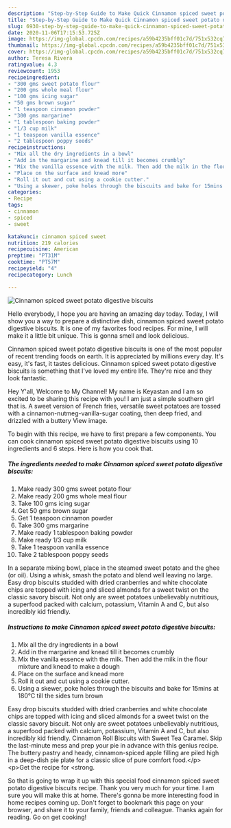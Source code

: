 ```yaml
---
description: "Step-by-Step Guide to Make Quick Cinnamon spiced sweet potato digestive biscuits"
title: "Step-by-Step Guide to Make Quick Cinnamon spiced sweet potato digestive biscuits"
slug: 6930-step-by-step-guide-to-make-quick-cinnamon-spiced-sweet-potato-digestive-biscuits
date: 2020-11-06T17:15:53.725Z
image: https://img-global.cpcdn.com/recipes/a59b4235bff01c7d/751x532cq70/cinnamon-spiced-sweet-potato-digestive-biscuits-recipe-main-photo.jpg
thumbnail: https://img-global.cpcdn.com/recipes/a59b4235bff01c7d/751x532cq70/cinnamon-spiced-sweet-potato-digestive-biscuits-recipe-main-photo.jpg
cover: https://img-global.cpcdn.com/recipes/a59b4235bff01c7d/751x532cq70/cinnamon-spiced-sweet-potato-digestive-biscuits-recipe-main-photo.jpg
author: Teresa Rivera
ratingvalue: 4.3
reviewcount: 1953
recipeingredient:
- "300 gms sweet potato flour"
- "200 gms whole meal flour"
- "100 gms icing sugar"
- "50 gms brown sugar"
- "1 teaspoon cinnamon powder"
- "300 gms margarine"
- "1 tablespoon baking powder"
- "1/3 cup milk"
- "1 teaspoon vanilla essence"
- "2 tablespoon poppy seeds"
recipeinstructions:
- "Mix all the dry ingredients in a bowl"
- "Add in the margarine and knead till it becomes crumbly"
- "Mix the vanilla essence with the milk. Then add the milk in the flour mixture and knead to make a dough"
- "Place on the surface and knead more"
- "Roll it out and cut using a cookie cutter."
- "Using a skewer, poke holes through the biscuits and bake for 15mins at 180°C till the sides turn brown"
categories:
- Recipe
tags:
- cinnamon
- spiced
- sweet

katakunci: cinnamon spiced sweet 
nutrition: 219 calories
recipecuisine: American
preptime: "PT31M"
cooktime: "PT57M"
recipeyield: "4"
recipecategory: Lunch

---
```



![Cinnamon spiced sweet potato digestive biscuits](https://img-global.cpcdn.com/recipes/a59b4235bff01c7d/751x532cq70/cinnamon-spiced-sweet-potato-digestive-biscuits-recipe-main-photo.jpg)

Hello everybody, I hope you are having an amazing day today. Today, I will show you a way to prepare a distinctive dish, cinnamon spiced sweet potato digestive biscuits. It is one of my favorites food recipes. For mine, I will make it a little bit unique. This is gonna smell and look delicious.

Cinnamon spiced sweet potato digestive biscuits is one of the most popular of recent trending foods on earth. It is appreciated by millions every day. It's easy, it's fast, it tastes delicious. Cinnamon spiced sweet potato digestive biscuits is something that I've loved my entire life. They're nice and they look fantastic.

Hey Y&#39;all, Welcome to My Channel! My name is Keyastan and I am so excited to be sharing this recipe with you! I am just a simple southern girl that is. A sweet version of French fries, versatile sweet potatoes are tossed with a cinnamon-nutmeg-vanilla-sugar coating, then deep fried, and drizzled with a buttery View image.


To begin with this recipe, we have to first prepare a few components. You can cook cinnamon spiced sweet potato digestive biscuits using 10 ingredients and 6 steps. Here is how you cook that.

<!--inarticleads1-->

##### The ingredients needed to make Cinnamon spiced sweet potato digestive biscuits:

1. Make ready 300 gms sweet potato flour
1. Make ready 200 gms whole meal flour
1. Take 100 gms icing sugar
1. Get 50 gms brown sugar
1. Get 1 teaspoon cinnamon powder
1. Take 300 gms margarine
1. Make ready 1 tablespoon baking powder
1. Make ready 1/3 cup milk
1. Take 1 teaspoon vanilla essence
1. Take 2 tablespoon poppy seeds


In a separate mixing bowl, place in the steamed sweet potato and the ghee (or oil). Using a whisk, smash the potato and blend well leaving no large. Easy drop biscuits studded with dried cranberries and white chocolate chips are topped with icing and sliced almonds for a sweet twist on the classic savory biscuit. Not only are sweet potatoes unbelievably nutritious, a superfood packed with calcium, potassium, Vitamin A and C, but also incredibly kid friendly. 

<!--inarticleads2-->

##### Instructions to make Cinnamon spiced sweet potato digestive biscuits:

1. Mix all the dry ingredients in a bowl
1. Add in the margarine and knead till it becomes crumbly
1. Mix the vanilla essence with the milk. Then add the milk in the flour mixture and knead to make a dough
1. Place on the surface and knead more
1. Roll it out and cut using a cookie cutter.
1. Using a skewer, poke holes through the biscuits and bake for 15mins at 180°C till the sides turn brown


Easy drop biscuits studded with dried cranberries and white chocolate chips are topped with icing and sliced almonds for a sweet twist on the classic savory biscuit. Not only are sweet potatoes unbelievably nutritious, a superfood packed with calcium, potassium, Vitamin A and C, but also incredibly kid friendly. Cinnamon Roll Biscuits with Sweet Tea Caramel. Skip the last-minute mess and prep your pie in advance with this genius recipe. The buttery pastry and heady, cinnamon-spiced apple filling are piled high in a deep-dish pie plate for a classic slice of pure comfort food.&lt;/p&gt; &lt;p&gt;Get the recipe for &lt;strong. 

So that is going to wrap it up with this special food cinnamon spiced sweet potato digestive biscuits recipe. Thank you very much for your time. I am sure you will make this at home. There's gonna be more interesting food in home recipes coming up. Don't forget to bookmark this page on your browser, and share it to your family, friends and colleague. Thanks again for reading. Go on get cooking!
